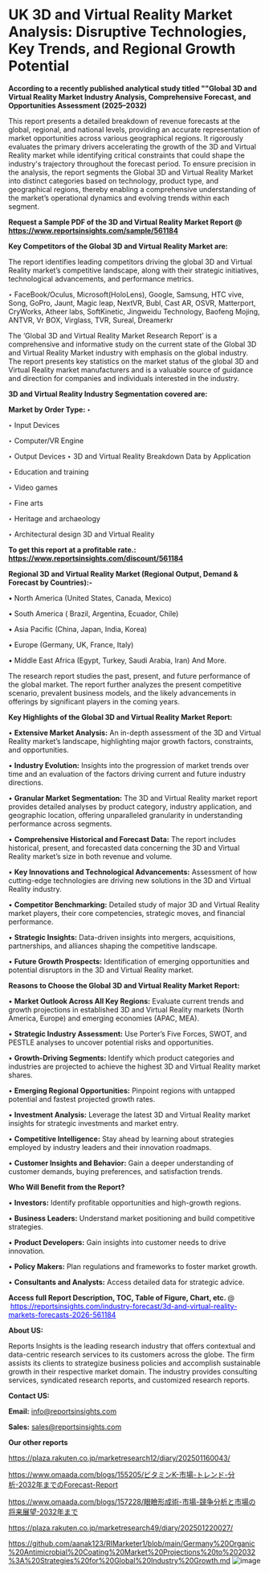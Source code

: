 # UK 3D and Virtual Reality Market Analysis: Disruptive Technologies, Key Trends, and Regional Growth Potential

<strong>According to a recently published analytical study titled ""Global 3D and Virtual Reality Market Industry Analysis, Comprehensive Forecast, and Opportunities Assessment (2025–2032)</strong>

This report presents a detailed breakdown of revenue forecasts at the global, regional, and national levels, providing an accurate representation of market opportunities across various geographical regions. It rigorously evaluates the primary drivers accelerating the growth of the 3D and Virtual Reality market while identifying critical constraints that could shape the industry's trajectory throughout the forecast period. To ensure precision in the analysis, the report segments the Global 3D and Virtual Reality Market into distinct categories based on technology, product type, and geographical regions, thereby enabling a comprehensive understanding of the market’s operational dynamics and evolving trends within each segment.

<strong>Request a Sample PDF of the 3D and Virtual Reality Market Report </strong><strong>@<a href=https://www.reportsinsights.com/sample/561184 style=color:#0000ff;> https://www.reportsinsights.com/sample/561184</a></strong></font>

<strong>Key Competitors of the Global 3D and Virtual Reality Market are:</strong>

The report identifies leading competitors driving the global 3D and Virtual Reality market’s competitive landscape, along with their strategic initiatives, technological advancements, and performance metrics.

‣ FaceBook/Oculus, Microsoft(HoloLens), Google, Samsung, HTC vive, Song, GoPro, Jaunt, Magic leap, NextVR, Bubl, Cast AR, OSVR, Matterport, CryWorks, Atheer labs, SoftKinetic, Jingweidu Technology, Baofeng Mojing, ANTVR, Vr BOX, Virglass, TVR, Sureal, Dreamerkr

The ‘Global 3D and Virtual Reality Market Research Report’ is a comprehensive and informative study on the current state of the Global 3D and Virtual Reality Market industry with emphasis on the global industry. The report presents key statistics on the market status of the global 3D and Virtual Reality market manufacturers and is a valuable source of guidance and direction for companies and individuals interested in the industry.

<strong>3D and Virtual Reality Industry Segmentation covered are:</strong>

<strong>Market by Order Type: </strong>
‣ 

‣ Input Devices

‣ Computer/VR Engine

‣ Output Devices
‣ 3D and Virtual Reality Breakdown Data by Application

‣ Education and training

‣ Video games

‣ Fine arts

‣ Heritage and archaeology

‣ Architectural design
3D and Virtual Reality

<strong>To get this report at a profitable rate.: <a href=https://www.reportsinsights.com/discount/561184 style=color:#0000ff;>https://www.reportsinsights.com/discount/561184</a></strong></font>

<strong>Regional 3D and Virtual Reality Market (Regional Output, Demand &amp; Forecast by Countries):-</strong>

• North America (United States, Canada, Mexico)

• South America ( Brazil, Argentina, Ecuador, Chile)

• Asia Pacific (China, Japan, India, Korea)

• Europe (Germany, UK, France, Italy)

• Middle East Africa (Egypt, Turkey, Saudi Arabia, Iran) And More.

The research report studies the past, present, and future performance of the global market. The report further analyzes the present competitive scenario, prevalent business models, and the likely advancements in offerings by significant players in the coming years.

<strong>Key Highlights of the Global 3D and Virtual Reality Market Report:</strong>

• <strong>Extensive Market Analysis:</strong> An in-depth assessment of the 3D and Virtual Reality market’s landscape, highlighting major growth factors, constraints, and opportunities.

• <strong>Industry Evolution:</strong> Insights into the progression of market trends over time and an evaluation of the factors driving current and future industry directions.

• <strong>Granular Market Segmentation:</strong> The 3D and Virtual Reality market report provides detailed analyses by product category, industry application, and geographic location, offering unparalleled granularity in understanding performance across segments.

• <strong>Comprehensive Historical and Forecast Data:</strong> The report includes historical, present, and forecasted data concerning the 3D and Virtual Reality market’s size in both revenue and volume.

• <strong>Key Innovations and Technological Advancements:</strong> Assessment of how cutting-edge technologies are driving new solutions in the 3D and Virtual Reality industry.

• <strong>Competitor Benchmarking:</strong> Detailed study of major 3D and Virtual Reality market players, their core competencies, strategic moves, and financial performance.

• <strong>Strategic Insights:</strong> Data-driven insights into mergers, acquisitions, partnerships, and alliances shaping the competitive landscape.

• <strong>Future Growth Prospects:</strong> Identification of emerging opportunities and potential disruptors in the 3D and Virtual Reality market.

<strong>Reasons to Choose the Global 3D and Virtual Reality Market Report:</strong>

• <strong>Market Outlook Across All Key Regions:</strong> Evaluate current trends and growth projections in established 3D and Virtual Reality markets (North America, Europe) and emerging economies (APAC, MEA).

• <strong>Strategic Industry Assessment:</strong> Use Porter’s Five Forces, SWOT, and PESTLE analyses to uncover potential risks and opportunities.

• <strong>Growth-Driving Segments:</strong> Identify which product categories and industries are projected to achieve the highest 3D and Virtual Reality market shares.

• <strong>Emerging Regional Opportunities:</strong> Pinpoint regions with untapped potential and fastest projected growth rates.

• <strong>Investment Analysis:</strong> Leverage the latest 3D and Virtual Reality market insights for strategic investments and market entry.

• <strong>Competitive Intelligence:</strong> Stay ahead by learning about strategies employed by industry leaders and their innovation roadmaps.

• <strong>Customer Insights and Behavior:</strong> Gain a deeper understanding of customer demands, buying preferences, and satisfaction trends.

<strong>Who Will Benefit from the Report?</strong>

• <strong>Investors:</strong> Identify profitable opportunities and high-growth regions.

• <strong>Business Leaders:</strong> Understand market positioning and build competitive strategies.

• <strong>Product Developers:</strong> Gain insights into customer needs to drive innovation.

• <strong>Policy Makers:</strong> Plan regulations and frameworks to foster market growth.

• <strong>Consultants and Analysts:</strong> Access detailed data for strategic advice.
</ul>
<strong>Access full Report Description, TOC, Table of Figure, Chart, etc. </strong>@  <a href=https://reportsinsights.com/industry-forecast/3d-and-virtual-reality-markets-forecasts-2026-561184 style=color:#0000ff;>https://reportsinsights.com/industry-forecast/3d-and-virtual-reality-markets-forecasts-2026-561184</a></font>

<strong><strong>About US</strong>:</strong>

Reports Insights is the leading research industry that offers contextual and data-centric research services to its customers across the globe. The firm assists its clients to strategize business policies and accomplish sustainable growth in their respective market domain. The industry provides consulting services, syndicated research reports, and customized research reports.

<strong>Contact US:</strong>

<p class=""""><b>Email:</b> <a href=mailto:info@reportsinsights.com>info@reportsinsights.com</a></p>
<p class=""""><b>Sales:</b> <a href=mailto:sales@reportsinsights.com>sales@reportsinsights.com</a></p>

<strong>Our other reports</strong>

<a href=https://plaza.rakuten.co.jp/marketresearch12/diary/202501160043/>https://plaza.rakuten.co.jp/marketresearch12/diary/202501160043/</a>

<a href=https://www.omaada.com/blogs/155205/ビタミンK-市場-トレンド-分析-2032年までのForecast-Report>https://www.omaada.com/blogs/155205/ビタミンK-市場-トレンド-分析-2032年までのForecast-Report</a>

<a href=https://www.omaada.com/blogs/157228/眼瞼形成術-市場-競争分析と市場の将来展望-2032年まで>https://www.omaada.com/blogs/157228/眼瞼形成術-市場-競争分析と市場の将来展望-2032年まで</a>

<a href=https://plaza.rakuten.co.jp/marketresearch49/diary/202501220027/>https://plaza.rakuten.co.jp/marketresearch49/diary/202501220027/</a>

<a href=https://github.com/aanak123/RIMarketer1/blob/main/Germany%20Organic%20Antimicrobial%20Coating%20Market%20Projections%20to%202032%3A%20Strategies%20for%20Global%20Industry%20Growth.md>https://github.com/aanak123/RIMarketer1/blob/main/Germany%20Organic%20Antimicrobial%20Coating%20Market%20Projections%20to%202032%3A%20Strategies%20for%20Global%20Industry%20Growth.md</a>
![image](https://github.com/user-attachments/assets/68f5f66c-bf46-47a9-b6e8-b9c09d478f1f)
